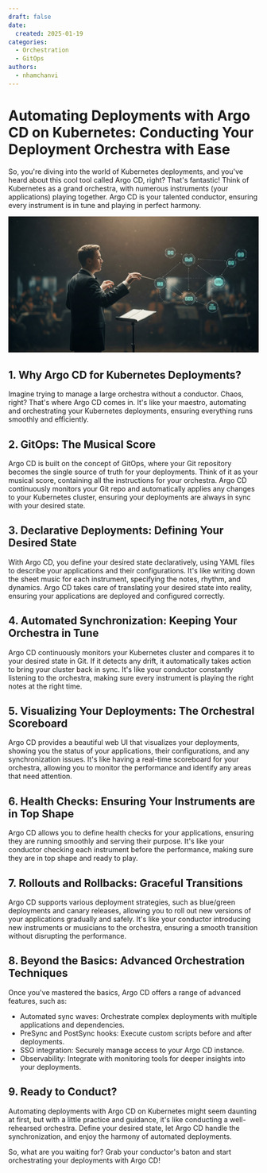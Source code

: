 ```yaml
---
draft: false
date:
  created: 2025-01-19
categories:
  - Orchestration
  - GitOps
authors:
  - nhamchanvi
---
```


# Automating Deployments with Argo CD on Kubernetes: Conducting Your Deployment Orchestra with Ease

So, you're diving into the world of Kubernetes deployments, and you've heard about this cool tool called Argo CD, right? That's fantastic! Think of Kubernetes as a grand orchestra, with numerous instruments (your applications) playing together. Argo CD is your talented conductor, ensuring every instrument is in tune and playing in perfect harmony.

[![Image]](./automating-deployments-with-argo-cd-on-kubernetes-conducting-your-deployment-orchestra-with-ease.md)

[Image]: ../../assets/argocd-conductor.jpg

<!-- more -->

## 1. Why Argo CD for Kubernetes Deployments?

Imagine trying to manage a large orchestra without a conductor. Chaos, right? That's where Argo CD comes in. It's like your maestro, automating and orchestrating your Kubernetes deployments, ensuring everything runs smoothly and efficiently.

## 2. GitOps: The Musical Score

Argo CD is built on the concept of GitOps, where your Git repository becomes the single source of truth for your deployments. Think of it as your musical score, containing all the instructions for your orchestra. Argo CD continuously monitors your Git repo and automatically applies any changes to your Kubernetes cluster, ensuring your deployments are always in sync with your desired state.

## 3. Declarative Deployments: Defining Your Desired State

With Argo CD, you define your desired state declaratively, using YAML files to describe your applications and their configurations. It's like writing down the sheet music for each instrument, specifying the notes, rhythm, and dynamics. Argo CD takes care of translating your desired state into reality, ensuring your applications are deployed and configured correctly.

## 4. Automated Synchronization: Keeping Your Orchestra in Tune

Argo CD continuously monitors your Kubernetes cluster and compares it to your desired state in Git. If it detects any drift, it automatically takes action to bring your cluster back in sync. It's like your conductor constantly listening to the orchestra, making sure every instrument is playing the right notes at the right time.

## 5. Visualizing Your Deployments: The Orchestral Scoreboard

Argo CD provides a beautiful web UI that visualizes your deployments, showing you the status of your applications, their configurations, and any synchronization issues. It's like having a real-time scoreboard for your orchestra, allowing you to monitor the performance and identify any areas that need attention.

## 6. Health Checks: Ensuring Your Instruments are in Top Shape

Argo CD allows you to define health checks for your applications, ensuring they are running smoothly and serving their purpose. It's like your conductor checking each instrument before the performance, making sure they are in top shape and ready to play.

## 7. Rollouts and Rollbacks: Graceful Transitions

Argo CD supports various deployment strategies, such as blue/green deployments and canary releases, allowing you to roll out new versions of your applications gradually and safely. It's like your conductor introducing new instruments or musicians to the orchestra, ensuring a smooth transition without disrupting the performance.

## 8. Beyond the Basics: Advanced Orchestration Techniques

Once you've mastered the basics, Argo CD offers a range of advanced features, such as:

- Automated sync waves: Orchestrate complex deployments with multiple applications and dependencies.
- PreSync and PostSync hooks: Execute custom scripts before and after deployments.
- SSO integration: Securely manage access to your Argo CD instance.
- Observability: Integrate with monitoring tools for deeper insights into your deployments.

## 9. Ready to Conduct?

Automating deployments with Argo CD on Kubernetes might seem daunting at first, but with a little practice and guidance, it's like conducting a well-rehearsed orchestra. Define your desired state, let Argo CD handle the synchronization, and enjoy the harmony of automated deployments.

So, what are you waiting for? Grab your conductor's baton and start orchestrating your deployments with Argo CD!

